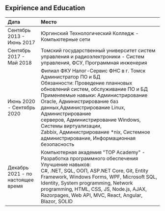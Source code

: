 ## Expirience and Education
|Дата|Место|
|:---|:----| 
| Сентябрь 2013 - Июнь 2017 | Юргинский Технологический Колледж - Компьютерные сети |
| Сентябрь 2017 - Май 2018 | Томский государственный университет систем управления и радиоэлектроники - Систем управления, ФСУ, Программная инженерия |
| Июнь 2020 - Сентябрь 2020 | Филиал ФКУ Налог-Сервис ФНС в г. Томск<br />Администратор ПО и БД<br />Обязанности: Проведение планновых обновлений систем, обслуживание ПО и БД<br />Применяемые навыки: Администрирование Oracle, Администрирование баз данных,Администрирование Linux, Администрирование серверов, Администрирование Windows, Системы виртуализации, Zabbix, Администрирование *nix, Системное администрирование, Информационная безопасность |
| Декабрь 2021 - по настоящее время | Компьютерная академия "TOP Academy" - Разработка программного обеспечения<br />Улучшение навыков: <br /> C#, .NET, SQL, ООП, ASP.NET Core, Git, Entity Framework, Windows Forms, WPF, Microsoft SQL, Identity, System programming, Network programming, HTML, CSS, JS, Node.js, AJAX, Razorpages, Web API, MVC, React, Angular, Blazor, SOLID<br /> |                                                                                                                                                                                                                                                                                                                 |
